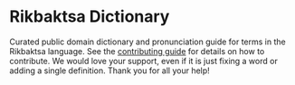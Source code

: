 
# Rikbaktsa Dictionary

Curated public domain dictionary and pronunciation guide for terms in the Rikbaktsa language. See the [contributing guide](https://github.com/drumworkteam/term/blob/make/.github/contributing.md) for details on how to contribute. We would love your support, even if it is just fixing a word or adding a single definition. Thank you for all your help!